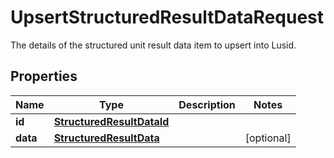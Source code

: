 

# UpsertStructuredResultDataRequest

The details of the structured unit result data item to upsert into Lusid.

## Properties

| Name | Type | Description | Notes |
|------------ | ------------- | ------------- | -------------|
|**id** | [**StructuredResultDataId**](StructuredResultDataId.md) |  |  |
|**data** | [**StructuredResultData**](StructuredResultData.md) |  |  [optional] |



